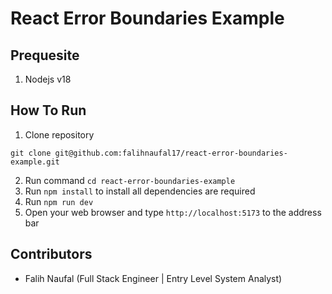 # React Error Boundaries Example

## Prequesite
1. Nodejs v18

## How To Run
1. Clone repository
```
git clone git@github.com:falihnaufal17/react-error-boundaries-example.git
```
2. Run command `cd react-error-boundaries-example`
3. Run `npm install` to install all dependencies are required
4. Run `npm run dev`
5. Open your web browser and type `http://localhost:5173` to the address bar

## Contributors
- Falih Naufal (Full Stack Engineer | Entry Level System Analyst)